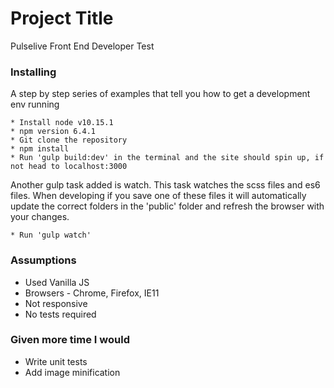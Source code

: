 # Project Title

Pulselive Front End Developer Test

### Installing

A step by step series of examples that tell you how to get a development env running

```
* Install node v10.15.1
* npm version 6.4.1
* Git clone the repository
* npm install
* Run 'gulp build:dev' in the terminal and the site should spin up, if not head to localhost:3000
```

Another gulp task added is watch. This task watches the scss files and es6 files. When developing if you save one of these files it will automatically update the correct folders in the 'public' folder and refresh the browser with your changes.

```
* Run 'gulp watch'
```

### Assumptions

* Used Vanilla JS
* Browsers - Chrome, Firefox, IE11
* Not responsive
* No tests required

### Given more time I would

* Write unit tests
* Add image minification